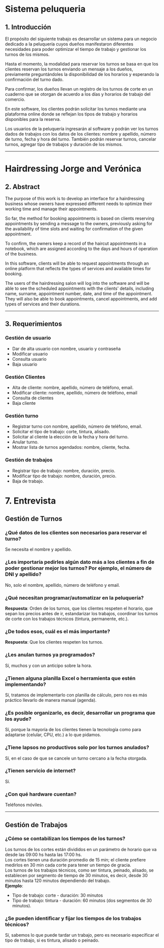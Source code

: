 # Sistema peluqueria

## 1. Introducción
El propósito del siguiente trabajo es desarrollar un sistema para un negocio dedicado a la peluquería cuyos dueños manifestaron diferentes necesidades para poder optimizar el tiempo de trabajo y gestionar los turnos de los mismos.

Hasta el momento, la modalidad para reservar los turnos se basa en que los clientes reservan los turnos enviando un mensaje a los dueños, previamente preguntándoles la disponibilidad de los horarios y esperando la confirmación del turno dado.

Para confirmar, los dueños llevan un registro de los turnos de corte en un cuaderno que se otorgan de acuerdo a los días y horarios de trabajo del comercio.

En este software, los clientes podrán solicitar los turnos mediante una plataforma online donde se reflejan los tipos de trabajo y horarios disponibles para la reserva.

Los usuarios de la peluquería ingresarán al software y podrán ver los turnos dados de trabajos con los datos de los clientes: nombre y apellido, número de turno, fecha y hora del turno. También podrán reservar turnos, cancelar turnos, agregar tipo de trabajos y duración de los mismos.

---

# Hairdressing Jorge and Verónica

## 2. Abstract
The purpose of this work is to develop an interface for a hairdressing business whose owners have expressed different needs to optimize their working time and manage their appointments.

So far, the method for booking appointments is based on clients reserving appointments by sending a message to the owners, previously asking for the availability of time slots and waiting for confirmation of the given appointment.

To confirm, the owners keep a record of the haircut appointments in a notebook, which are assigned according to the days and hours of operation of the business.

In this software, clients will be able to request appointments through an online platform that reflects the types of services and available times for booking.

The users of the hairdressing salon will log into the software and will be able to see the scheduled appointments with the clients' details, including name, surname, appointment number, date, and time of the appointment. They will also be able to book appointments, cancel appointments, and add types of services and their durations.

---

## 3. Requerimientos

### Gestión de usuario
- Dar de alta usuario con nombre, usuario y contraseña
- Modificar usuario
- Consulta usuario
- Baja usuario 

### Gestión Clientes
- Alta de cliente: nombre, apellido, número de teléfono, email.
- Modificar cliente: nombre, apellido, número de teléfono, email
- Consulta de clientes 
- Baja cliente

### Gestión turno 
- Registrar turno con nombre, apellido, número de teléfono, email. 
- Solicitar el tipo de trabajo: corte, tintura, alisado. 
- Solicitar al cliente la elección de la fecha y hora del turno.
- Anular turno. 
- Mostrar lista de turnos agendados: nombre, cliente, fecha.

### Gestión de trabajos
- Registrar tipo de trabajo: nombre, duración, precio. 
- Modificar tipo de trabajo: nombre, duración, precio. 
- Baja de trabajo.


# 7. Entrevista

## Gestión de Turnos

### ¿Qué datos de los clientes son necesarios para reservar el turno?
Se necesita el nombre y apellido.

### ¿Les importaría pedirles algún dato más a los clientes a fin de poder gestionar mejor los turnos? Por ejemplo, el número de DNI y apellido?
No, solo el nombre, apellido, número de teléfono y email.

### ¿Qué necesitan programar/automatizar en la peluquería?
**Respuesta**: Orden de los turnos, que los clientes respeten el horario, que sepan los precios antes de ir, estandarizar los trabajos, coordinar los turnos de corte con los trabajos técnicos (tintura, permanente, etc.).

### ¿De todos esos, cuál es el más importante?
**Respuesta**: Que los clientes respeten los turnos.

### ¿Les anulan turnos ya programados?
Sí, muchos y con un anticipo sobre la hora.

### ¿Tienen alguna planilla Excel o herramienta que estén implementando?
Sí, tratamos de implementarlo con planilla de cálculo, pero nos es más práctico llevarlo de manera manual (agenda).

### ¿Es posible organizarlo, es decir, desarrollar un programa que los ayude?
Sí, porque la mayoría de los clientes tienen la tecnología como para adaptarse (celular, CPU, etc.) a lo que pidamos.

### ¿Tiene lapsos no productivos solo por los turnos anulados?
Sí, en el caso de que se cancele un turno cercano a la fecha otorgada.

### ¿Tienen servicio de internet?
Sí.

### ¿Con qué hardware cuentan?
Teléfonos móviles.

---

## Gestión de Trabajos

### ¿Cómo se contabilizan los tiempos de los turnos?
Los turnos de los cortes están divididos en un parámetro de horario que va desde las 09:00 hs hasta las 17:00 hs.  
Los cortes tienen una duración promedio de 15 min; el cliente prefiere medirlos en 30 min cada corte para tener un tiempo de gracia.  
Los turnos de los trabajos técnicos, como ser tintura, peinado, alisado, se establecen por segmento de tiempo de 30 minutos, es decir, desde 30 minutos hasta 120 minutos dependiendo del trabajo.  
**Ejemplo**: 
- Tipo de trabajo: corte - duración: 30 minutos
- Tipo de trabajo: tintura - duración: 60 minutos (dos segmentos de 30 minutos).

### ¿Se pueden identificar y fijar los tiempos de los trabajos técnicos?
Sí, sabemos lo que puede tardar un trabajo, pero es necesario especificar el tipo de trabajo, si es tintura, alisado o peinado.

